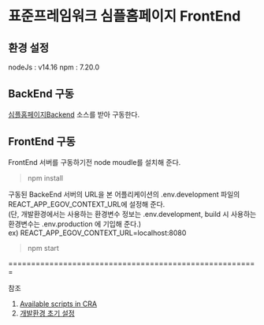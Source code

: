 # 표준프레임워크 심플홈페이지 FrontEnd

## 환경 설정 
nodeJs : v14.16
npm : 7.20.0

## BackEnd 구동

[심플홈페이지Backend](https://github.com/eGovFramework/egovframe-template-simple-backend.git) 소스를 받아 구동한다.

## FrontEnd 구동

FrontEnd 서버를 구동하기전 node moudle를 설치해 준다.
> npm install 

구동된 BackeEnd 서버의 URL을 본 어플리케이션의 .env.development 파일의  REACT_APP_EGOV_CONTEXT_URL에 설정해 준다.\
(단, 개발환경에서는 사용하는 환경변수 정보는 .env.development, build 시 사용하는 환경변수는 .env.production 에 기입해 준다.)\
ex) REACT_APP_EGOV_CONTEXT_URL=localhost:8080
> npm start


=======================================================

참조

1. [Available scripts in CRA](./doc/create_react_app_script.md)
2. [개발환경 초기 설정](./doc/Development_Env_Setting.md)

